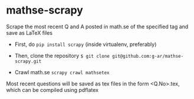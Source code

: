 # mathse-scrapy
Scrape the most recent Q and A posted in math.se of the specified tag and save as LaTeX files


- First, do `pip install scrapy` (inside virtualenv, preferably)

- Then, clone the repository
    `$ git clone git@github.com:g-ar/mathse-scrapy.git`

- Crawl math.se
    `scrapy crawl mathsetex`

Most recent questions will be saved as tex files in the form <Q.No>.tex, which can be compiled using pdflatex